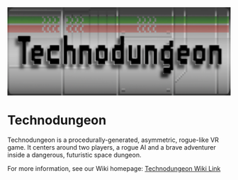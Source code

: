 <img alt="TECHNODUNGEON" src="https://raw.githubusercontent.com/Anedumgottil/VR-Mazmorra/master/Technodungeon.png" width="625" height="200" align="center" />

# Technodungeon

Technodungeon is a procedurally-generated, asymmetric, rogue-like VR game. It centers around two players, a rogue AI and a brave adventurer inside a dangerous, futuristic space dungeon.

For more information, see our Wiki homepage: [Technodungeon Wiki Link](https://github.com/Anedumgottil/VR-Mazmorra/wiki/Technodungeon)

